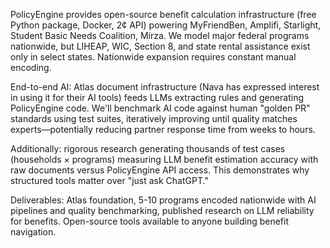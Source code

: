 PolicyEngine provides open-source benefit calculation infrastructure (free Python package, Docker, 2¢ API) powering MyFriendBen, Amplifi, Starlight, Student Basic Needs Coalition, Mirza. We model major federal programs nationwide, but LIHEAP, WIC, Section 8, and state rental assistance exist only in select states. Nationwide expansion requires constant manual encoding.

End-to-end AI: Atlas document infrastructure (Nava has expressed interest in using it for their AI tools) feeds LLMs extracting rules and generating PolicyEngine code. We'll benchmark AI code against human "golden PR" standards using test suites, iteratively improving until quality matches experts—potentially reducing partner response time from weeks to hours.

Additionally: rigorous research generating thousands of test cases (households × programs) measuring LLM benefit estimation accuracy with raw documents versus PolicyEngine API access. This demonstrates why structured tools matter over "just ask ChatGPT."

Deliverables: Atlas foundation, 5-10 programs encoded nationwide with AI pipelines and quality benchmarking, published research on LLM reliability for benefits. Open-source tools available to anyone building benefit navigation.
